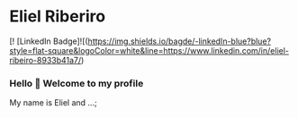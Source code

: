 

<!--
**Eliel5/Eliel5** is a ✨ _special_ ✨ repository because its `README.md` (this file) appears on your GitHub profile.
### Hi there 👋
Here are some ideas to get you started:

- 🔭 I’m currently working on ...
- 🌱 I’m currently learning ...
- 👯 I’m looking to collaborate on ...
- 🤔 I’m looking for help with ...
- 💬 Ask me about ...
- 📫 How to reach me: ...
- 😄 Pronouns: ...
- ⚡ Fun fact: ...
-->
# Eliel Riberiro

[! [LinkedIn Badge]![(https://img.shields.io/bagde/-linkedIn-blue?blue?style=flat-square&logoColor=white&line=https://www.linkedin.com/in/eliel-ribeiro-8933b41a7/)

### Hello 👋 Welcome to my profile

My name is Eliel and ...;

